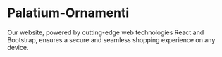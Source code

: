 # Palatium-Ornamenti
Our website, powered by cutting-edge web technologies React and Bootstrap, ensures a secure and seamless shopping experience on any device. 
